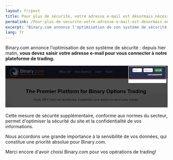 ```yaml
---
layout: fr/post
title: Pour plus de sécurité, votre adresse e-mail est désormais nécessaire à la connexion
permalink: /Pour-plus-de-securite-votre-adresse-e-mail-est-desormais-necessaire-a-la-connexion/
excerpt: "Binary.com annonce l'optimisation de son système de sécurité : depuis hier matin, **vous devez saisir votre adresse e-mail pour vous connecter à notre..."
lang: fr 
---
```


Binary.com annonce l'optimisation de son système de sécurité : depuis hier matin, **vous devez saisir votre adresse e-mail pour vous connecter à notre plateforme de trading.**

![](/images/loginid-email-new.jpg)

Cette mesure de sécurité supplémentaire, conforme aux normes du secteur, permet d'optimiser la sécurité du site et la confidentialité de vos informations.

Nous accordons une grande importance à la sensibilité de vos données, qui constitue une priorité absolue pour Binary.com.

Merci encore d'avoir choisi Binary.com pour vos opérations de trading!
